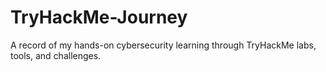 # TryHackMe-Journey
A record of my hands-on cybersecurity learning through TryHackMe labs, tools, and challenges.
